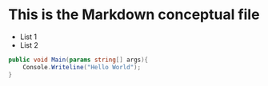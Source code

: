 # This is the **Markdown** conceptual file

* List 1
* List 2

```csharp
public void Main(params string[] args){
	Console.Writeline("Hello World");
}
```